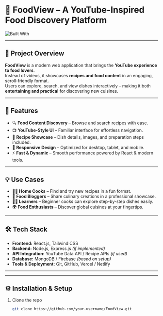 # 🍴 FoodView – A YouTube-Inspired Food Discovery Platform


![Built With](https://img.shields.io/badge/Built%20With-React%2C%20TailwindCSS%2C%20Node.js-blue)

---

## 🚀 Project Overview
**FoodView** is a modern web application that brings the **YouTube experience to food lovers**.  
Instead of videos, it showcases **recipes and food content** in an engaging, scroll-friendly format.  
Users can explore, search, and view dishes interactively – making it both **entertaining and practical** for discovering new cuisines.  

---

## 🎯 Features
- 🔍 **Food Content Discovery** – Browse and search recipes with ease.  
- 📺 **YouTube-Style UI** – Familiar interface for effortless navigation.  
- 🍲 **Recipe Showcase** – Dish details, images, and preparation steps included.  
- 📱 **Responsive Design** – Optimized for desktop, tablet, and mobile.  
- ⚡ **Fast & Dynamic** – Smooth performance powered by React & modern tools.  

---

## 💡 Use Cases
- 👩‍🍳 **Home Cooks** – Find and try new recipes in a fun format.  
- 🍕 **Food Bloggers** – Share culinary creations in a professional showcase.  
- 🧑‍🎓 **Learners** – Beginner cooks can explore step-by-step dishes easily.  
- 🌍 **Food Enthusiasts** – Discover global cuisines at your fingertips.  

---

## 🛠 Tech Stack
- **Frontend:** React.js, Tailwind CSS  
- **Backend:** Node.js, Express.js *(if implemented)*  
- **API Integration:** YouTube Data API / Recipe APIs *(if used)*  
- **Database:** MongoDB / Firebase *(based on setup)*  
- **Tools & Deployment:** Git, GitHub, Vercel / Netlify  

---


---

## ⚙️ Installation & Setup
1. Clone the repo  
   ```bash
   git clone https://github.com/your-username/FoodView.git
